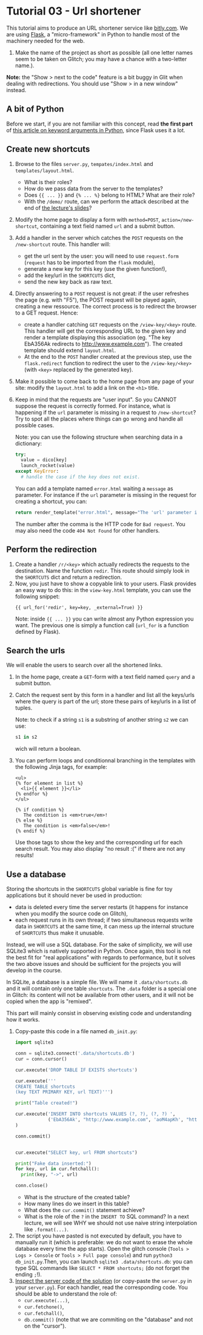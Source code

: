 # Tutorial 03 - Url shortener

This tutorial aims to produce an URL shortener service like [bitly.com]([http://bitly.com). We are using
[Flask](http://flask.pocoo.org/), a "micro-framework" in Python to handle most of the machinery needed
for the web.

1. Make the name of the project as short as possible (all one letter names seem to be taken on Glitch; you may have a chance with a two-letter name.).

**Note:** the "Show > next to the code" feature is a bit buggy in Glit when dealing
with redirections. You should use "Show > in a new window" instead.

## A bit of Python

Before we start, if you are not familiar with this concept,
read **the first part** of [this article on keyword arguments
in Python](https://treyhunner.com/2018/04/keyword-arguments-in-python/#What_are_keyword_arguments?),  since Flask uses it a lot.

## Create new shortcuts

1. Browse to the files `server.py`, `tempates/index.html` and `templates/layout.html`.
   * What is their roles?
   * How do we pass data from the server to the templates?
   * Does `{{ ... }}` and `{% ... %}` belong to HTML? What are their role?
   * With the `/demo/` route, can we perform the attack described at the end of
     [the lecture's slides](https://slides.com/sebbes/http-communication)?
1. Modify the home page to display a form with `method=POST`, `action=/new-shortcut`,
   containing a text field named `url` and a submit button.
1. Add a handler in the server which catches the `POST` requests on the `/new-shortcut` route.
   This handler will:
   * get the url sent by the user: you will need to use `request.form` (`request` has to be imported from the `flask` module),
   * generate a new key for this key (use the given function!),
   * add the key/url in the `SHORTCUTS` dict,
   * send the new key back as raw text.
1. Directly answering to a `POST` request
   is not great: if the user refreshes the page (e.g. with "F5"),
   the POST request will be played again, creating a new ressource. The correct process is to redirect the browser to a GET request.
   Hence:
   * create a handler catching `GET` requests on the `/view-key/<key>` route. This
     handler will get the corresponding URL to the given key and render a template
     displaying this association (eg. "The key EbA356Ak redirects to http://www.example.com").
     The created template should extend `layout.html`.
   * At the end to the `POST` handler created at the previous step, use the `flask.redirect` function
     to redirect the user to the `/view-key/<key>` (with `<key>` replaced by the generated key).
1. Make it possible to come back to the home page from any page of your site: modify the
   `layout.html` to add a link on the `<h1>` title.
1. Keep in mind that the requests are "user input". So you CANNOT suppose the request is correctly formed.
   For instance, what is happening if the `url` parameter is missing in a request to `/new-shortcut`?
   Try to spot all the places where things can go wrong and handle all possible cases.

   Note:
   you can use the following structure when searching data in a dictionary:
   ```python
   try:
     value = dico[key]
     launch_rocket(value)
   except KeyError:
     # handle the case if the key does not exist.
   ```
   You can add a template named `error.html` waiting a `message` as parameter.
   For instance if the `url` parameter is missing in the request for creating
   a shortcut, you can:
   ```python
   return render_template("error.html", message="The 'url' parameter is missing!"), 400
   ```
   The number after the comma is the HTTP code for `Bad request`. You may also need
   the code `404 Not Found` for other handlers.

## Perform the redirection

1. Create a handler `/r/<key>` which actually redirects the requests to the destination.
   Name the function `redir`.
   This route should simply look in the `SHORTCUTS` dict and return a redirection.
1. Now, you just have to show a copyable link to your users. Flask provides an easy way
   to do this: in the `view-key.html` template, you can use the following
   snippet:
   ```jinja2
   {{ url_for('redir', key=key, _external=True) }}
   ```
   Note: inside `{{ ... }}` you can write almost any Python expression you want.
   The previous one is simply a function call (`url_for` is a function defined by Flask).


## Search the urls

We will enable  the users to search over all the shortened links.

1. In the home page, create a `GET`-form with a text field named `query` and a submit button.
1. Catch the request sent by this form in a handler and list all the keys/urls where
   the query is part of the url; store these pairs of key/urls in a list of tuples.

   Note: to check if a string `s1` is a substring of another string `s2` we can
   use:
   ```python
   s1 in s2
   ```
   wich will return a boolean.
1. You can perform loops and conditionnal branching in the templates with the following Jinja tags,
   for example:
    ```jinja2
    <ul>
    {% for element in list %}
      <li>{{ element }}</li>
    {% endfor %}
    </ul>

    {% if condition %}
       The condition is <em>true</em>!
    {% else %}
       The condition is <em>false</em>!
    {% endif %}
    ```
    Use those tags to show the key and the corresponding
    url for each search result. You may also display "no result :(" if there are not any results!

## Use a database

Storing the shortcuts in the `SHORTCUTS` global variable is fine for toy applications but it should never be used
in production:
* data is deleted every time the server restarts (it happens for instance when you modify the source code on Glitch),
* each request runs in its own thread; if two simultaneous requests write data in `SHORTCUTS` at the same time,
  it can mess up the internal structure of `SHORTCUTS` thus make it unusable.

Instead, we will use a SQL database. For the sake of simplicity, we will use SQLite3 which is natively
supported in Python. Once again, this tool is not the best fit for "real applications" with regards
to performance, but it solves the two above issues and should be sufficient for the projects you will
develop in the course.

In SQLite, a database is a simple file. We will name it `.data/shortcuts.db` and it will contain only one table `shortcuts`.
The `.data` folder is a special one in Glitch: its content will not be available from other users, and it will
not be copied when the app is "remixed".


This part will mainly consist in observing existing code and understanding how it works.

1. Copy-paste this code in a file named `db_init.py`:
    ```python
    import sqlite3

    conn = sqlite3.connect('.data/shortcuts.db')
    cur = conn.cursor()

    cur.execute('DROP TABLE IF EXISTS shortcuts')

    cur.execute('''
    CREATE TABLE shortcuts
    (key TEXT PRIMARY KEY, url TEXT)''')

    print("Table created!")

    cur.execute('INSERT INTO shortcuts VALUES (?, ?), (?, ?) ',
                ('EbA356Ak', "http://www.example.com", 'aoM4apKh', "http://www.mozilla.org")
    )

    conn.commit()


    cur.execute("SELECT key, url FROM shortcuts")

    print("Fake data inserted:")
    for key, url in cur.fetchall():
      print(key, "->", url)

    conn.close()
    ```
    * What is the structure of the created table?
    * How many lines do we insert in this table?
    * What does the `cur.commit()` statement achieve?
    * What is the role of the `?` in the `INSERT TO` SQL command? In a
      next lecture, we will see WHY we should not use naive string interpolation
      like `.format(...)`.
1. The script you have pasted is not executed by default, you have
     to manually run it (which is preferable:
     we do not want to erase the whole database every time the app starts).
     Open the glitch console (`Tools > Logs > Console` or `Tools > Full page console`)
     and run `python3 db_init.py`.Then, you can launch `sqlite3 .data/shortcuts.db`:
     you can type SQL commands like `SELECT * FROM shortcuts;` (do not forget the
     ending `;`!).
1. [Inspect the server code of the solution](https://glitch.com/edit/#!/eh?path=server.py) (or
   copy-paste the `server.py` in your `server.py`). For each handler, read the corresponding
   code. You should be able to understand the role of:
   * `cur.execute(...)`,
   * `cur.fetchone()`,
   * `cur.fetchall()`,
   * `db.commit()` (note that we are commiting on the "database" and not on the "cursor").

